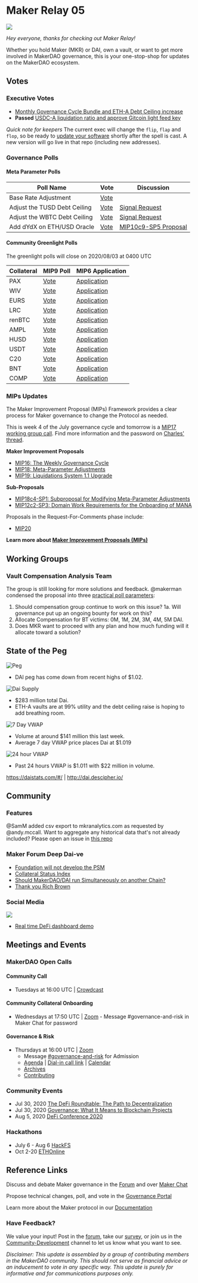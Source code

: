 

# Maker Relay 05 

![](https://imgur.com/ZAlih0l.png)

_Hey everyone, thanks for checking out Maker Relay!_

Whether you hold Maker (MKR) or DAI, own a vault, or want to get more involved in MakerDAO governance, this is your one-stop-shop for updates on the MakerDAO ecosystem. 

## Votes

### Executive Votes

- [Monthly Governance Cycle Bundle and ETH-A Debt Ceiling increase](https://vote.makerdao.com/executive-proposal/approve-monthly-governance-cycle-bundle-increase-the-etha-debt-ceiling)
- **Passed** [USDC-A liquidation ratio and approve Gitcoin light feed key](https://vote.makerdao.com/executive-proposal/lower-the-usdca-liquidation-ratio-and-approve-a-new-gitcoin-light-feed-key)

*Quick note for keepers* The current exec will change the `flip`, `flap` and `flop`, so be ready to [update your software](https://github.com/makerdao/auction-keeper/) shortly after the spell is cast. A new version will go live in that repo (including new addresses).



### Governance Polls

#### Meta Parameter Polls

| Poll Name  | Vote                                                                                              | Discussion |
| ---------- | ------------------------------------------------------------------------------------------------- | ---------- |
| Base Rate Adjustment | [Vote](https://vote.makerdao.com/polling-proposal/qmpvqs7gycpjdcpwbye4twvwxuhf4ax2tvt6i1pto5qd2p) |            |
| Adjust the TUSD Debt Ceiling | [Vote](https://vote.makerdao.com/polling-proposal/qmnnipepxuawxjhl1qj82f1nws4gjxdjgdzogrcajcbhj3) | [Signal Request](https://forum.makerdao.com/t/tusd-update-forum-poll-concerns-surrounding-the-tusd-collateral-type/3225) |
| Adjust the WBTC Debt Ceiling |[Vote](https://vote.makerdao.com/polling-proposal/qmuvrtrwglwqwwxisbracfersfj7stfqh5p6fpf7pu1vc9) | [Signal Request](https://forum.makerdao.com/t/3223) | 
| Add dYdX on ETH/USD Oracle | [Vote](https://vote.makerdao.com/polling-proposal/qmvzjogrmxzih4qphszuowutqnm1th4c5mstwqetpv1vnx) | [MIP10c9-SP5 Proposal](https://forum.makerdao.com/t/mip10c9-sp5-proposal-whitelist-dydx-on-ethusd-oracle/3290) |

#### Community Greenlight Polls

The greenlight polls will close on 2020/08/03 at 0400 UTC

| Collateral | MIP9 Poll                                                                                         | MIP6 Application                                                                     |
| ---------- | ------------------------------------------------------------------------------------------------- | ------------------------------------------------------------------------------------ |
| PAX        | [Vote](https://vote.makerdao.com/polling-proposal/qmel3ws4qh7cxuhrappyn4uktisdgq76ftrq6v3symgxvp) | [Application](https://forum.makerdao.com/t/pax-pax-mip6-collateral-application/2785) |
| WIV        | [Vote](https://vote.makerdao.com/polling-proposal/qmtf8yyxfvrxkimw1bfges12qbcmayyjah6l1aemekjqfx) | [Application](https://forum.makerdao.com/t/wiv-mip6c2-application/2807)              |
| EURS | [Vote](https://vote.makerdao.com/polling-proposal/qmbmoybip84fmenvezgheukncfqyvbgj6eddhyizoy82v4) | [Application](https://forum.makerdao.com/t/eurs-stasis-euro-stablecoin/2858) |
| LRC | [Vote](https://vote.makerdao.com/polling-proposal/qmya8cdq5kp3a8y5r6t6svs126j5cpmuqukezfj1krzf5k) | [Application](https://forum.makerdao.com/t/lrc-mip6-collateral-onboarding-application/2935) |
| renBTC | [Vote](https://vote.makerdao.com/polling-proposal/qmrd4txd2kezpdjstfpe3z7n3o964ebqgdrzw2sdbz4ddf) | [Application](https://forum.makerdao.com/t/renbtc-mip6-collateral-application/2971) |
| AMPL | [Vote](https://vote.makerdao.com/polling-proposal/qmbwswhj22sypurivioe5mktshwk4hbyurrj6iklfpdhfe) | [Application](https://forum.makerdao.com/t/ampl-mip6-collateral-onboarding-application/2985) |
| HUSD | [Vote](https://vote.makerdao.com/polling-proposal/qmpjkdvrqmyit2yteljx7s4vlhtwfzyg5gltpfbptjyg4b) | [Application](https://forum.makerdao.com/t/husd-mip6-collateral-onboarding-application/2991) |
| USDT | [Vote](https://vote.makerdao.com/polling-proposal/qmxbmpfdvjwdwyeqjwe6kzthgao7buf2pyk46ehzvux2q7) | [Application](https://forum.makerdao.com/t/usdt-mcd-collateral-onboarding-application/3044) |
| C20 | [Vote](https://vote.makerdao.com/polling-proposal/qmauu79wnbaeaiude2mzscmvr4nnj27yskmqtghmepbzd9) | [Application](https://forum.makerdao.com/t/c20-crypto20-cryptocurrency-index-mip6-collateral-application/3063) |
| BNT | [Vote](https://vote.makerdao.com/polling-proposal/qmwatgmuzzcp3jnrby6vgr2teywnrupnbkgegok9kmdxjg) | [Application](https://forum.makerdao.com/t/bnt-mip6-collateral-onboarding-application/3066) |
| COMP | [Vote](https://vote.makerdao.com/polling-proposal/qmat3vqswbbv9uaxpqz2t6jbdlc18lknwtuwulouk1ryu4) | [Application](https://forum.makerdao.com/t/comp-mip6-collateral-onboarding-compound/3024) |

### MIPs Updates

The Maker Improvement Proposal (MIPs) Framework provides a clear process for Maker governance to change the Protocol as needed.

This is week 4 of the July governance cycle and tomorrow is a [MIP17 working group call](https://us02web.zoom.us/j/84393807424?pwd=eWRZVmUraHV0OUZaNUxwRDN1aUdLdz09). Find more information and the password on [Charles' thread](https://forum.makerdao.com/t/mip17-working-group-community-call/3397).

**Maker Improvement Proposals**
- [MIP16: The Weekly Governance Cycle](https://forum.makerdao.com/t/3008)
- [MIP18: Meta-Parameter Adjustments](https://forum.makerdao.com/t/3118)
- [MIP19: Liquidations System 1.1 Upgrade](https://forum.makerdao.com/t/3098)

**Sub-Proposals**
- [MIP18c4-SP1: Subproposal for Modifying Meta-Parameter Adjustments](https://forum.makerdao.com/t/3119)
- [MIP12c2-SP3: Domain Work Requirements for the Onboarding of MANA](https://forum.makerdao.com/t/3139)

Proposals in the Request-For-Comments phase include:

- [MIP20](https://forum.makerdao.com/t/mip20-target-price-adjustment-module-vox/3196/)

**Learn more about [Maker Improvement Proposals (MIPs)](https://forum.makerdao.com/c/MIPs/14)**

## Working Groups

### Vault Compensation Analysis Team

The group is still looking for more solutions and feedback. @makerman condensed the proposal into three [practical poll parameters](https://forum.makerdao.com/t/maker-vault-compensation-updates-and-status/2583/145):

1. Should compensation group continue to work on this issue? 
    1a. Will governance put up an ongoing bounty for work on this?
1. Allocate Compensation for BT victims: 0M, 1M, 2M, 3M, 4M, 5M DAI.
1. Does MKR want to proceed with any plan and how much funding will it allocate toward a solution?

## State of the Peg

![Peg](https://i.imgur.com/3jRF61V.png)

- DAI peg has come down from recent highs of $1.02. 

![Dai Supply](https://i.imgur.com/uv6lvz6.png)

- $283 million total Dai.
- ETH-A vaults are at 99% utility and the debt ceiling raise is hoping to add breathing room.

![7 Day VWAP](https://i.imgur.com/OKQE7le.png)

- Volume at around $141 million this last week. 
- Average 7 day VWAP price places Dai at $1.019

![24 hour VWAP](https://i.imgur.com/cK4u0KG.png)

- Past 24 hours VWAP is $1.011 with $22 million in volume.


https://daistats.com/#/ | http://dai.descipher.io/ 

## Community

### Features

@SamM added csv export to mkranalytics.com as requested by @andy.mccall. Want to aggregate any historical data that's not already included? Please open an issue in [this repo](https://github.com/BellwoodStudios/maker-business-analytics-website)

### Maker Forum Deep Dai-ve

- [Foundation will not develop the PSM](https://forum.makerdao.com/t/a-word-on-the-psm-concept-and-next-steps-for-the-foundation/3293)
- [Collateral Status Index](https://forum.makerdao.com/t/collateral-status-index/2231)
- [Should MakerDAO/DAI run Simultaneously on another Chain?](https://forum.makerdao.com/t/should-makerdao-dai-run-simultaneously-on-another-chain/3317)
- [Thank you Rich Brown](https://forum.makerdao.com/t/thank-you-rich-brown/3379)

### Social Media

![](https://i.imgur.com/6XBY7g1.png)

- [Real time DeFi dashboard demo](https://twitter.com/ialberquilla/status/1287425812367642628)

## Meetings and Events

### MakerDAO Open Calls

#### Community Call

- Tuesdays at 16:00 UTC | [Crowdcast](https://www.crowdcast.io/e/the-makerdao-community/register)

#### Community Collateral Onboarding

- Wednesdays at 17:50 UTC | [Zoom](https://zoom.us/j/697074715) - Message #governance-and-risk in Maker Chat for password

#### Governance & Risk

- Thursdays at 16:00 UTC | [Zoom](https://zoom.us/j/697074715) 
    - Message [#governance-and-risk](https://chat.makerdao.com/channel/governance-and-risk) for Admission
    - [Agenda](https://forum.makerdao.com/t/agenda-discussion-scientific-governance-and-risk-103-thursday-july-30-4-00-pm-utc/3318) | [Dial-in call link](https://zoom.us/j/697074715) | [Calendar](https://calendar.google.com/calendar/embed?src=makerdao.com_3efhm2ghipksegl009ktniomdk@group.calendar.google.com&ctz=America/Los_Angeles)
    - [Archives](https://community-development.makerdao.com/governance/governance-and-risk-meetings)
    - [Contributing](https://forum.makerdao.com/c/governance/gnr/8)

### Community Events

- Jul 30, 2020	[The DeFi Roundtable: The Path to Decentralization](https://www.eventbrite.co.uk/e/the-defi-roundtable-the-path-to-decentralization-tickets-111841448784)
- Jul 30, 2020	[Governance: What It Means to Blockchain Projects](https://www.airmeet.com/e/e7cc9240-c756-11ea-9bea-3146952c640d)
- Aug 5, 2020 [DeFi Conference 2020](http://bitcoinevents.co.za/deficonf2020/)

### Hackathons

- July 6 - Aug 6 [HackFS](https://hackfs.com/)
- Oct 2-20 [ETHOnline](https://www.ethonline.org/)

## Reference Links

Discuss and debate Maker governance in the [Forum]() and over [Maker Chat](https://chat.makerdao.com/)

Propose technical changes, poll, and vote in the [Governance Portal](https://makerdao.com/en/governance)

Learn more about the Maker protocol in our [Documentation](https://docs.makerdao.com/)

### Have Feedback? 

We value your input! Post in the [forum](https://forum.makerdao.com/), take our [survey](https://forms.gle/Z2QAgywU2Sesm7Vy6), or join us in the [Community-Development](https://chat.makerdao.com/channel/community-development) channel to let us know what you want to see.

*Disclaimer: This update is assembled by a group of contributing members in the MakerDAO community. This should not serve as financial advice or an inducement to vote in any specific way. This update is purely for informative and for communications purposes only.*
